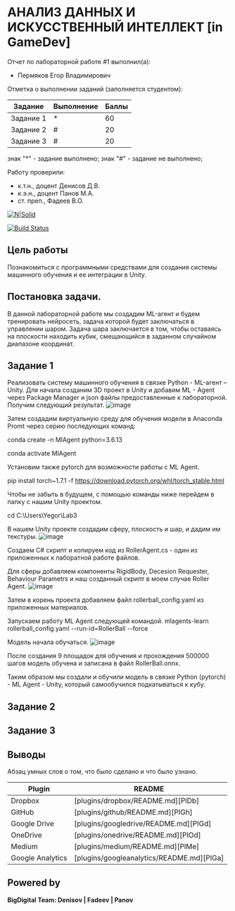 # АНАЛИЗ ДАННЫХ И ИСКУССТВЕННЫЙ ИНТЕЛЛЕКТ [in GameDev]
Отчет по лабораторной работе #1 выполнил(а):
- Пермяков Егор Владимирович

Отметка о выполнении заданий (заполняется студентом):

| Задание | Выполнение | Баллы |
| ------ | ------ | ------ |
| Задание 1 | * | 60 |
| Задание 2 | # | 20 |
| Задание 3 | # | 20 |

знак "*" - задание выполнено; знак "#" - задание не выполнено;

Работу проверили:
- к.т.н., доцент Денисов Д.В.
- к.э.н., доцент Панов М.А.
- ст. преп., Фадеев В.О.

[![N|Solid](https://cldup.com/dTxpPi9lDf.thumb.png)](https://nodesource.com/products/nsolid)

[![Build Status](https://travis-ci.org/joemccann/dillinger.svg?branch=master)](https://travis-ci.org/joemccann/dillinger)


## Цель работы
Познакомиться с программными средствами для создания системы машинного обучения и ее интеграции в Unity.

## Постановка задачи.
В данной лабораторной работе мы создадим ML-агент и будем тренировать нейросеть, задача которой будет заключаться в управлении шаром. Задача шара заключается в том, чтобы оставаясь на плоскости находить кубик, смещающийся в заданном случайном диапазоне координат.

## Задание 1
Реализовать систему машинного обучения в связке Python - ML-агент  – Unity.
Для начала созданим 3D проект в Unity и добавим ML - Agent через Package Manager и json файлы предоставленные к лабораторной.
Получим следующий результат.
![image](https://user-images.githubusercontent.com/114165213/196630099-665b51df-a5eb-408a-8fcb-12ee47abc454.png)

Затем создадим виртуальную среду для обучения модели в Anaconda Promt через серию последующих команд:

conda create -n MlAgent python=3.6.13

conda activate MlAgent

Установим также pytorch для возможности работы с ML Agent.

pip install torch~1.7.1 -f https://download.pytorch.org/whl/torch_stable.html

Чтобы не забыть в будущем, с помощью команды ниже перейдем в папку с нашим Unity проектом.

cd C:\Users\Yegor\Lab3

В нашем Unity проекте создадим сферу, плоскость и шар, и дадим им текстуры.
![image](https://user-images.githubusercontent.com/114165213/196631358-1305444e-e908-48ed-b7dc-8022828ab682.png)


Создаем C# скрипт и копируем код из RollerAgent.cs - один из приложенных к лаборатной работе файлов.

Для сферы добавляем компоненты RigidBody, Decesion Requester, Behaviour Parametrs и наш созданный скрипт в моем случае Roller Agent.
![image](https://user-images.githubusercontent.com/114165213/196632622-8efa0580-6362-48d6-ab78-51affdbed878.png)

Затем в корень проекта добавляем файл rollerball_config.yaml из приложенных материалов.

Запускаем работу ML Agent следующей командой.
mlagents-learn rollerball_config.yaml --run-id=RollerBall --force

Модель начала обучаться.
![image](https://user-images.githubusercontent.com/114165213/196635333-e5f82db7-fd43-42d3-afa7-f34707c46acd.png)

После создания 9 площадок для обучения и прохождения 500000 шагов модель обучена и записана в файл RollerBall.onnx.

Таким образом мы создали и обучили модель в связке Python (pytorch) - ML Agent - Unity, который самообучился подкатываться к кубу.

## Задание 2


## Задание 3

## Выводы

Абзац умных слов о том, что было сделано и что было узнано.

| Plugin | README |
| ------ | ------ |
| Dropbox | [plugins/dropbox/README.md][PlDb] |
| GitHub | [plugins/github/README.md][PlGh] |
| Google Drive | [plugins/googledrive/README.md][PlGd] |
| OneDrive | [plugins/onedrive/README.md][PlOd] |
| Medium | [plugins/medium/README.md][PlMe] |
| Google Analytics | [plugins/googleanalytics/README.md][PlGa] |

## Powered by

**BigDigital Team: Denisov | Fadeev | Panov**
